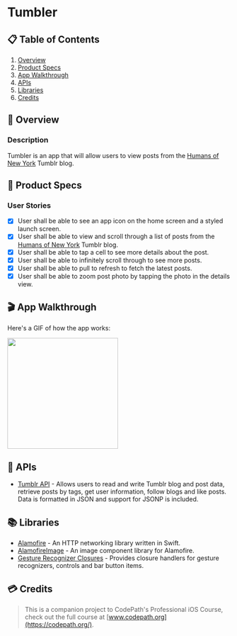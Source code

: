 # Tumbler

## 📋 Table of Contents
1. [Overview](#-Overview)
2. [Product Specs](#-Product-Specs)
3. [App Walkthrough](#-App-Walkthrough)
4. [APIs](#-APIs)
5. [Libraries](#-Libraries)
6. [Credits](#-Credits)

## 👀 Overview
### Description

Tumbler is an app that will allow users to view posts from the [Humans of New York](https://www.humansofnewyork.com/) Tumblr blog.

## 📕 Product Specs
### User Stories

- [X] User shall be able to see an app icon on the home screen and a styled launch screen.
- [X] User shall be able to view and scroll through a list of posts from the [Humans of New York](https://www.humansofnewyork.com/) Tumblr blog.
- [X] User shall be able to tap a cell to see more details about the post.
- [X] User shall be able to infinitely scroll through to see more posts.
- [X] User shall be able to pull to refresh to fetch the latest posts.
- [X] User shall be able to zoom post photo by tapping the photo in the details view.

## 🎬 App Walkthrough

Here's a GIF of how the app works:

<img src="https://raw.githubusercontent.com/py415/app-resources/master/GIFs/ios/ios-tumbler.gif" width="250" />

## 🔑 APIs

- [Tumblr API](https://www.tumblr.com/docs/en/api/v2) - Allows users to read and write Tumblr blog and post data, retrieve posts by tags, get user information, follow blogs and like posts. Data is formatted in JSON and support for JSONP is included.

## 📚 Libraries

- [Alamofire](https://github.com/Alamofire/Alamofire) - An HTTP networking library written in Swift.
- [AlamofireImage](https://github.com/Alamofire/AlamofireImage) - An image component library for Alamofire.
- [Gesture Recognizer Closures](https://github.com/marcbaldwin/GestureRecognizerClosures) - Provides closure handlers for gesture recognizers, controls and bar button items.

## 💳 Credits

>This is a companion project to CodePath's Professional iOS Course, check out the full course at [www.codepath.org](https://codepath.org/).
